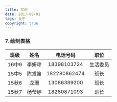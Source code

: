 ```yaml
---
title: 实验 
date: 2017-08-01 
tags: 关于 
copyright: true
---
```



### 7. 绘制表格

| 班级       |姓名   |  电话号码  | 职位
| :--------:   |:-----:  | :----:  | :----: |
|   16中9  | 李妍玲 |   18398103724     |   生活委员 |
|      15中5   |   陈发笛|   182280862474|  班长|
| 15秋6  |    龙珊 |  13086389200|班长|
|15秋7|杨莹婷|  18280871093 |班长|
